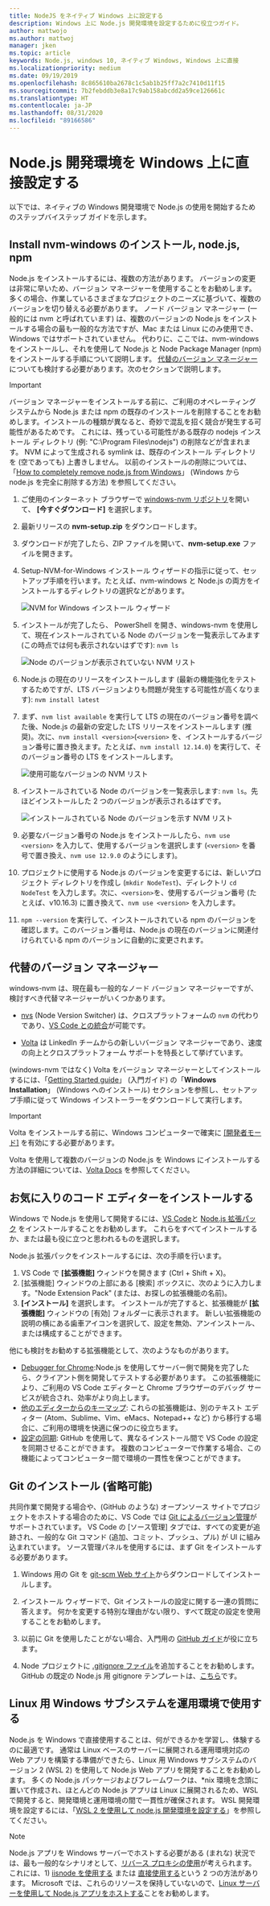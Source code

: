 ```yaml
---
title: NodeJS をネイティブ Windows 上に設定する
description: Windows 上に Node.js 開発環境を設定するために役立つガイド。
author: mattwojo
ms.author: mattwoj
manager: jken
ms.topic: article
keywords: Node.js, windows 10, ネイティブ Windows, Windows 上に直接
ms.localizationpriority: medium
ms.date: 09/19/2019
ms.openlocfilehash: 8c865610ba2678c1c5ab1b25ff7a2c7410d11f15
ms.sourcegitcommit: 7b2febddb3e8a17c9ab158abcdd2a59ce126661c
ms.translationtype: HT
ms.contentlocale: ja-JP
ms.lasthandoff: 08/31/2020
ms.locfileid: "89166586"
---
```

# <a name="set-up-your-nodejs-development-environment-directly-on-windows"></a>Node.js 開発環境を Windows 上に直接設定する

以下では、ネイティブの Windows 開発環境で Node.js の使用を開始するためのステップバイステップ ガイドを示します。

## <a name="install-nvm-windows-nodejs-and-npm"></a>Install nvm-windows のインストール, node.js, npm

Node.js をインストールするには、複数の方法があります。 バージョンの変更は非常に早いため、バージョン マネージャーを使用することをお勧めします。 多くの場合、作業しているさまざまなプロジェクトのニーズに基づいて、複数のバージョンを切り替える必要があります。 ノード バージョン マネージャー (一般的には nvm と呼ばれています) は、複数のバージョンの Node.js をインストールする場合の最も一般的な方法ですが、Mac または Linux にのみ使用でき、Windows ではサポートされていません。 代わりに、ここでは、nvm-windows をインストールし、それを使用して Node.js と Node Package Manager (npm) をインストールする手順について説明します。 [代替のバージョン マネージャー](#alternative-version-managers)についても検討する必要があります。次のセクションで説明します。

> [!IMPORTANT]
> バージョン マネージャーをインストールする前に、ご利用のオペレーティング システムから Node.js または npm の既存のインストールを削除することをお勧めします。インストールの種類が異なると、奇妙で混乱を招く競合が発生する可能性があるためです。 これには、残っている可能性がある既存の nodejs インストール ディレクトリ (例: "C:\Program Files\nodejs") の削除などが含まれます。 NVM によって生成される symlink は、既存のインストール ディレクトリを (空であっても) 上書きしません。 以前のインストールの削除については、「[How to completely remove node.js from Windows](https://stackoverflow.com/questions/20711240/how-to-completely-remove-node-js-from-windows)」 (Windows から node.js を完全に削除する方法) を参照してください。

1. ご使用のインターネット ブラウザーで [windows-nvm リポジトリ](https://github.com/coreybutler/nvm-windows#node-version-manager-nvm-for-windows)を開いて、 **[今すぐダウンロード]** を選択します。
2. 最新リリースの **nvm-setup.zip** をダウンロードします。
3. ダウンロードが完了したら、ZIP ファイルを開いて、**nvm-setup.exe** ファイルを開きます。
4. Setup-NVM-for-Windows インストール ウィザードの指示に従って、セットアップ手順を行います。たとえば、nvm-windows と Node.js の両方をインストールするディレクトリの選択などがあります。

    ![NVM for Windows インストール ウィザード](../images/install-nvm-for-windows-wizard.png)

5. インストールが完了したら、 PowerShell を開き、windows-nvm を使用して、現在インストールされている Node のバージョンを一覧表示してみます (この時点では何も表示されないはずです): `nvm ls`

    ![Node のバージョンが表示されていない NVM リスト](../images/windows-nvm-powershell-no-node.png)

6. Node.js の現在のリリースをインストールします (最新の機能強化をテストするためですが、LTS バージョンよりも問題が発生する可能性が高くなります): `nvm install latest`

7. まず、`nvm list available` を実行して LTS の現在のバージョン番号を調べた後、Node.js の最新の安定した LTS リリースをインストールします (推奨)。次に、`nvm install <version>`(`<version>` を、インストールするバージョン番号に置き換えます。たとえば、`nvm install 12.14.0`) を実行して、そのバージョン番号の LTS をインストールします。

    ![使用可能なバージョンの NVM リスト](../images/windows-nvm-list.png)

8. インストールされている Node のバージョンを一覧表示します: `nvm ls`。先ほどインストールした 2 つのバージョンが表示されるはずです。

    ![インストールされている Node のバージョンを示す NVM リスト](../images/windows-nvm-node-installs.png)

9. 必要なバージョン番号の Node.js をインストールしたら、`nvm use <version>` を入力して、使用するバージョンを選択します (`<version>` を番号で置き換え、`nvm use 12.9.0` のようにします)。

10. プロジェクトに使用する Node.js のバージョンを変更するには、新しいプロジェクト ディレクトリを作成し (`mkdir NodeTest`)、ディレクトリ `cd NodeTest` を入力します。次に、`<version>`を、使用するバージョン番号 (たとえば、v10.16.3) に置き換えて、`nvm use <version>` を入力します。

11. `npm --version` を実行して、インストールされている npm のバージョンを確認します。このバージョン番号は、Node.js の現在のバージョンに関連付けられている npm のバージョンに自動的に変更されます。

## <a name="alternative-version-managers"></a>代替のバージョン マネージャー

windows-nvm は、現在最も一般的なノード バージョン マネージャーですが、検討すべき代替マネージャーがいくつかあります。

- [nvs](https://github.com/jasongin/nvs) (Node Version Switcher) は、クロスプラットフォームの `nvm` の代わりであり、[VS Code との統合](https://github.com/jasongin/nvs/blob/master/doc/VSCODE.md)が可能です。

- [Volta](https://github.com/volta-cli/volta#installing-volta) は LinkedIn チームからの新しいバージョン マネージャーであり、速度の向上とクロスプラットフォーム サポートを特長として挙げています。

(windows-nvm ではなく) Volta をバージョン マネージャーとしてインストールするには、「[Getting Started guide](https://docs.volta.sh/guide/getting-started)」 (入門ガイド) の「**Windows Installation**」 (Windows へのインストール) セクションを参照し、セットアップ手順に従って Windows インストーラーをダウンロードして実行します。

> [!IMPORTANT]
> Volta をインストールする前に、Windows コンピューターで確実に [[開発者モード]](/windows/uwp/get-started/enable-your-device-for-development#accessing-settings-for-developers) を有効にする必要があります。

Volta を使用して複数のバージョンの Node.js を Windows にインストールする方法の詳細については、[Volta Docs](https://docs.volta.sh/guide/understanding#managing-your-toolchain) を参照してください。

## <a name="install-your-favorite-code-editor"></a>お気に入りのコード エディターをインストールする

Windows で Node.js を使用して開発するには、[VS Code](https://code.visualstudio.com)と [Node.js 拡張パック](https://marketplace.visualstudio.com/items?itemName=waderyan.nodejs-extension-pack) をインストールすることをお勧めします。 これらをすべてインストールするか、または最も役に立つと思われるものを選択します。

Node.js 拡張パックをインストールするには、次の手順を行います。

1. VS Code で **[拡張機能]** ウィンドウを開きます (Ctrl + Shift + X)。
2. [拡張機能] ウィンドウの上部にある [検索] ボックスに、次のように入力します。"Node Extension Pack" (または、お探しの拡張機能の名前)。
3. **[インストール]** を選択します。 インストールが完了すると、拡張機能が **[拡張機能]** ウィンドウの [有効] フォルダーに表示されます。 新しい拡張機能の説明の横にある歯車アイコンを選択して、設定を無効、アンインストール、または構成することができます。

他にも検討をお勧めする拡張機能として、次のようなものがあります。

- [Debugger for Chrome](https://code.visualstudio.com/blogs/2016/02/23/introducing-chrome-debugger-for-vs-code):Node.js を使用してサーバー側で開発を完了したら、クライアント側を開発してテストする必要があります。 この拡張機能により、ご利用の VS Code エディターと Chrome ブラウザーのデバッグ サービスが統合され、効率がより向上します。
- [他のエディターからのキーマップ](https://marketplace.visualstudio.com/search?target=VSCode&category=Keymaps&sortBy=Downloads): これらの拡張機能は、別のテキスト エディター (Atom、Sublime、Vim、eMacs、Notepad++ など) から移行する場合に、ご利用の環境を快適に保つのに役立ちます。
- [設定の同期](https://marketplace.visualstudio.com/items?itemName=Shan.code-settings-sync): GitHub を使用して、異なるインストール間で VS Code の設定を同期させることができます。 複数のコンピューターで作業する場合、この機能によってコンピューター間で環境の一貫性を保つことができます。

## <a name="install-git-optional"></a>Git のインストール (省略可能)

共同作業で開発する場合や、(GitHub のような) オープンソース サイトでプロジェクトをホストする場合のために、VS Code では [Git によるバージョン管理](https://code.visualstudio.com/docs/editor/versioncontrol#_git-support)がサポートされています。 VS Code の [ソース管理] タブでは、すべての変更が追跡され、一般的な Git コマンド (追加、コミット、プッシュ、プル) が UI に組み込まれています。 ソース管理パネルを使用するには、まず Git をインストールする必要があります。

1. Windows 用の Git を [git-scm Web サイト](https://git-scm.com/download/win)からダウンロードしてインストールします。

2. インストール ウィザードで、Git インストールの設定に関する一連の質問に答えます。 何かを変更する特別な理由がない限り、すべて既定の設定を使用することをお勧めします。

3. 以前に Git を使用したことがない場合、入門用の [GitHub ガイド](https://guides.github.com/)が役に立ちます。

4. Node プロジェクトに [.gitignore ファイル](https://help.github.com/en/articles/ignoring-files)を追加することをお勧めします。 GitHub の既定の Node.js 用 gitignore テンプレートは、[こちら](https://github.com/github/gitignore/blob/master/Node.gitignore)です。

## <a name="use-windows-subsystem-for-linux-for-production"></a>Linux 用 Windows サブシステムを運用環境で使用する

Node.js を Windows で直接使用することは、何ができるかを学習し、体験するのに最適です。 通常は Linux ベースのサーバーに展開される運用環境対応の Web アプリを構築する準備ができたら、Linux 用 Windows サブシステムのバージョン 2 (WSL 2) を使用して Node.js Web アプリを開発することをお勧めします。 多くの Node.js パッケージおよびフレームワークは、*nix 環境を念頭に置いて作成され、ほとんどの Node.js アプリは Linux に展開されるため、WSL で開発すると、開発環境と運用環境の間で一貫性が確保されます。 WSL 開発環境を設定するには、「[WSL 2 を使用して node.js 開発環境を設定する](./setup-on-wsl2.md)」を参照してください。

> [!NOTE]
> Node.js アプリを Windows サーバーでホストする必要がある (まれな) 状況では、最も一般的なシナリオとして、[リバース プロキシの使用](https://medium.com/intrinsic/why-should-i-use-a-reverse-proxy-if-node-js-is-production-ready-5a079408b2ca)が考えられます。 これには、1) [iisnode を使用する](https://harveywilliams.net/blog/installing-iisnode) または [直接使用する](https://dev.to/petereysermans/hosting-a-node-js-application-on-windows-with-iis-as-reverse-proxy-397b)という 2 つの方法があります。 Microsoft では、これらのリソースを保持していないので、[Linux サーバーを使用して Node.js アプリをホストする](/azure/app-service/app-service-web-get-started-nodejs)ことをお勧めします。